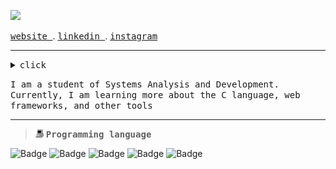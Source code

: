 ![](https://readme-typing-svg.demolab.com?font=Fira+Code&pause=1000&color=EDEDED&random=false&width=435&lines=Hello,+my+name+is+Guilherme!)

<samp><a href="">website </a></samp>. <samp><a href=""> linkedin </a></samp>. <samp><a href=""> instagram</a></samp>

 <hr>

<details><summary><samp>click </samp></summary>
  
```rust
public class Main {
    public static void main(String[] args) {
        System.out.println("Welcome!");
    }
}

```
<br>




</details>


<samp>I am a student of Systems Analysis and Development. Currently, I am learning more about the C language, web frameworks, and other tools</samp>

<hr>

<blockquote>
 <img width="13" src="my_computer_animated_commission_by_wrim_d5iuujc.gif"> <samp><b>Programming language</b></samp>
</blockquote>

![Badge](https://img.shields.io/badge/Html-informational?style=flat&logo=HTML5&logoColor=black&color=ffffff)
![Badge](https://img.shields.io/badge/Css-informational?style=flat&logo=CSS3&logoColor=black&color=ffffff)
![Badge](https://img.shields.io/badge/JavaScript-informational?style=flat&logo=Javascript&logoColor=black&color=ffffff)
![Badge](https://img.shields.io/badge/Lua-informational?style=flat&logo=Lua&logoColor=black&color=ffffff)
![Badge](https://img.shields.io/badge/Dart-informational?style=flat&logo=Dart&logoColor=black&color=ffffff)






